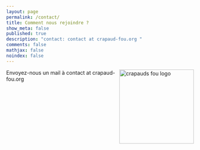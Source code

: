 ```yaml
---
layout: page
permalink: /contact/
title: Comment nous rejoindre ?
show_meta: false
published: true
description: "contact: contact at crapaud-fou.org "
comments: false
mathjax: false
noindex: false
---
```


<img src="{{ site.urlimg }}/crapauds_fous_logo.png" width="200" align="right" alt="crapauds fou logo"/>
Envoyez-nous un mail à <i class="fa fa-envelope-o"></i> contact at crapaud-fou.org
